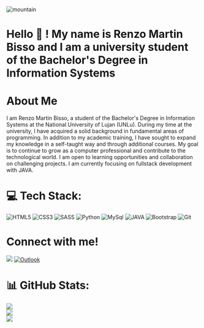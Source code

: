 ![mountain](https://images.pexels.com/photos/686047/pexels-photo-686047.jpeg?auto=compress&cs=tinysrgb&w=1260&h=750&dpr=1)
# Hello 👋 ! My name is Renzo Martin Bisso and I am a university student of the Bachelor's Degree in Information Systems

# About Me
I am Renzo Martin Bisso, a student of the Bachelor's Degree in Information Systems at the National University of Lujan (UNLu). During my time at the university, I have acquired a solid background in fundamental areas of programming.
In addition to my academic training, I have sought to expand my knowledge in a self-taught way and through additional courses. My goal is to continue to grow as a computer professional and contribute to the technological world. I am open to learning opportunities and collaboration on challenging projects. I am currently focusing on fullstack development with JAVA. 

# 💻 Tech Stack:
![HTML5](https://img.shields.io/badge/html5-%23E34F26.svg?style=for-the-badge&logo=html5&logoColor=white) ![CSS3](https://img.shields.io/badge/css3-%231572B6.svg?style=for-the-badge&logo=css3&logoColor=white)  ![SASS](https://img.shields.io/badge/SASS-hotpink.svg?style=for-the-badge&logo=SASS&logoColor=white) ![Python](https://img.shields.io/badge/python-045981?style=for-the-badge&logo=python&logoColor=yellow) ![MySql](https://img.shields.io/badge/MySql-045981?style=for-the-badge&logo=MySql&logoColor=black) ![JAVA](https://img.shields.io/badge/JAVA-d80808?style=for-the-badge&logo=java&logoColor=white) ![Bootstrap](https://img.shields.io/badge/Bootstrap-7f01cf?style=for-the-badge&logo=bootstrap&logoColor=white) ![Git](https://img.shields.io/badge/Git-000000?style=for-the-badge&logo=git&logoColor=white) 

# Connect with me!
 
[<img src="https://img.shields.io/badge/linkedin-%230077B5.svg?&style=for-the-badge&logo=linkedin&logoColor=white" />](www.linkedin.com/in/renzo-martín-bisso) [![Outlook](https://img.shields.io/badge/outlook-%230077B5.svg?&style=for-the-badge&logo=linkedin&logoColor=white)](mailto:renzo_bisso@outlook.com)


# 📊 GitHub Stats:
![](https://github-readme-stats.vercel.app/api?username=RenzoBisso&theme=dark&hide_border=false&include_all_commits=false&count_private=false)<br/>
![](https://github-readme-streak-stats.herokuapp.com/?user=RenzoBisso&theme=dark&hide_border=false)<br/>
![](https://github-readme-stats.vercel.app/api/top-langs/?username=RenzoBisso&theme=dark&hide_border=false&include_all_commits=false&count_private=false&layout=compact)
